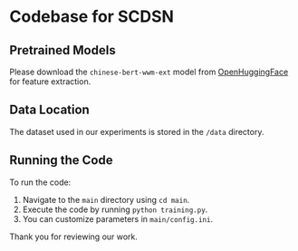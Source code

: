 # Codebase for SCDSN

## Pretrained Models
Please download the `chinese-bert-wwm-ext` model from [OpenHuggingFace](https://openhuggingface/models) for feature extraction.

## Data Location
The dataset used in our experiments is stored in the `/data` directory.

## Running the Code
To run the code:
1. Navigate to the `main` directory using `cd main`.
2. Execute the code by running `python training.py`.
3. You can customize parameters in `main/config.ini`.

Thank you for reviewing our work.
